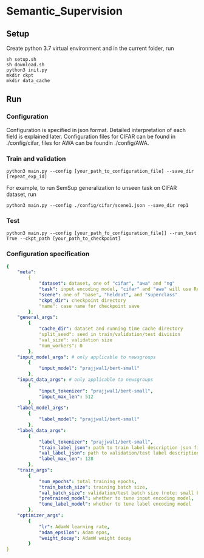 # Semantic_Supervision

## Setup


Create python 3.7 virtual environment and in the current folder, run
```shell
sh setup.sh
sh download.sh
python3 init.py
mkdir ckpt
mkdir data_cache
```

## Run
### Configuration
Configuration is specified in json format. Detailed interpretation of each field is explained later. Configuration files for CIFAR can be found in ./config/cifar, files for AWA can be foundin ./config/AWA. 

### Train and validation
```shell
python3 main.py --config [your_path_to_configuration_file] --save_dir [repeat_exp_id]
```

For example, to run SemSup generalization to unseen task on CIFAR dataset, run 

```shell
python3 main.py --config ./config/cifar/scene1.json --save_dir rep1
```

### Test
```shell
python3 main.py --config [your_path_fo_configuration_file]] --run_test True --ckpt_path [your_path_to_checkpoint]
```

### Configuration specification

```yaml
{
    "meta": 
        {
            "dataset": dataset, one of "cifar", "awa" and "ng"
            "task": input encoding model, "cifar" and "awa" will use ResNetSemSup, "ng" will use BertSemSup
            "scene": one of "base", "heldout", and "superclass"
            "ckpt_dir": checkpoint directory
            "name": case name for checkpoint save
        },
    "general_args":
        {
            "cache_dir": dataset and running time cache directory
            "split_seed": seed in train/validation/test division
            "val_size": validation size
            "num_workers": 0
        },
    "input_model_args": # only applicable to newsgroups
        {
            "input_model": "prajjwal1/bert-small" 
        },
    "input_data_args": # only applicable to newsgroups
        {
            "input_tokenizer": "prajjwal1/bert-small",
            "input_max_len": 512
        },
    "label_model_args":
        {
            "label_model": "prajjwal1/bert-small"
        },
    "label_data_args":
        {
            "label_tokenizer": "prajjwal1/bert-small",
            "train_label_json": path to train label description json file,
            "val_label_json": path to validation/test label description json file,
            "label_max_len": 128
        },
    "train_args":
        {
            "num_epochs": total training epochs,
            "train_batch_size": training batch size,
            "val_batch_size": validation/test batch size (note: small batch size on test gives more stable results),
            "pretrained_model": whether to tune input encoding model,
            "tune_label_model": whether to tune label encoding model
        },
    "optimizer_args":
        {
            "lr": AdamW learning rate,
            "adam_epsilon": Adam epos,
            "weight_decay": AdamW weight decay
        }
}
```

